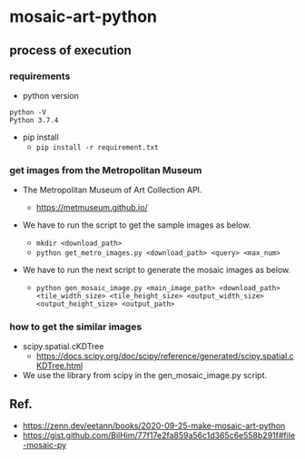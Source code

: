 # mosaic-art-python

## process of execution

### requirements

- python version
```
python -V
Python 3.7.4
```
- pip install
  - `pip install -r requirement.txt`

### get images from the Metropolitan Museum

- The Metropolitan Museum of Art Collection API.
  - https://metmuseum.github.io/

- We have to run the script to get the sample images as below.
  - `mkdir <download_path>`
  - `python get_metro_images.py <download_path> <query> <max_num>`

- We have to run the next script to generate the mosaic images as below.
  - `python gen_mosaic_image.py <main_image_path> <download_path> <tile_width_size> <tile_height_size> <output_width_size> <output_height_size> <output_path>`

### how to get the similar images

- scipy.spatial.cKDTree
  - https://docs.scipy.org/doc/scipy/reference/generated/scipy.spatial.cKDTree.html
- We use the library from scipy in the gen_mosaic_image.py script.

## Ref.
- https://zenn.dev/eetann/books/2020-09-25-make-mosaic-art-python
- https://gist.github.com/BilHim/77f17e2fa859a56c1d365c6e558b291f#file-mosaic-py